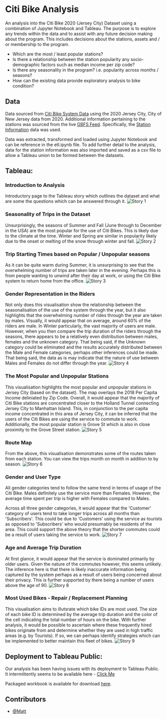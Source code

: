 # Citi Bike Analysis
An analysis into the Citi Bike 2020 (Jersey City) Dataset using a combination of Jupyter Notebook and Tableau. The purpose is to explore any trends within the data and to assist with any future decision making about the program. This includes decisions about the stations, assets and / or membership to the program.

* Which are the most / least popular stations?
* Is there a relationship between the station popularity any socio-demographic factors such as median income per zip code?
* Is there any seasonality in the program? i.e. popularity across months / seasons?
* How can the existing data provide exploratory analysis to bike condition?
  

## Data

Data sourced from [Citi Bike System Data](https://www.citibikenyc.com/system-data) using the 2020 Jersey City, City of New Jersey data from 2020.
Additional information pertaining to the stations was sourced from the live [GBFS Feed](http://gbfs.citibikenyc.com/gbfs/gbfs.json). Specifically, the [Station Information](https://gbfs.citibikenyc.com/gbfs/en/station_information.json) data was used.

Data was extracted, transformed and loaded using Jupyter Notebook and can be reference in the etl.ipynb file. To add further detail to the analysis, data for the station information was also imported and saved as a csv file to allow a Tableau union to be formed between the datasets.

## Tableau:

### Introduction to Analysis

Introductory page to the Tableau story which outlines the dataset and what are some the questions which can be answered through it.
![Story 1](https://github.com/EpicTomatoSauce/citibike_analysis/blob/main/Images/Story%201.png?raw=true)

### Seasonality of Trips in the Dataset
Unsurprisingly, the seasons of Summer and Fall (June through to December in the USA) are the most popular for the use of Citi Bikes. This is likely due to the climate at the time. Winter and Spring are similar in popularity likely due to the onset or melting of the snow through winter and fall.
![Story 2](https://github.com/EpicTomatoSauce/citibike_analysis/blob/main/Images/Story%202.png?raw=true)

### Trip Starting Times based on Popular / Unpopular seasons
As it can be quite warm during Summer, it is unsurprising to see that the overwhelming number of trips are taken later in the evening. Perhaps this is from people wanting to unwind after their day at work, or using the Citi Bike system to return home from the office.
![Story 3](https://github.com/EpicTomatoSauce/citibike_analysis/blob/main/Images/Story%203.png?raw=true)

### Gender Representation in the Riders
Not only does this visualisation show the relationship between the seasonalisation of the use of the system through the year, but it also highlights that the overwhelming number of rides through the year are taken by males. Visually, it would appear that on average, around 60% of the riders are male. In Winter particularly, the vast majority of users are male. However, when you then compare the trip duration of the riders through the seasons, there appears to be a relatively even distribution between males, females and the unknown category. That being said, if the Unknown category could be eliminated and the results accurately distributed between the Male and Female categories, perhaps other inferences could be made. That being said, the data as is may indicate that the nature of use between Males and Females do not differ through the year.
![Story 4](https://github.com/EpicTomatoSauce/citibike_analysis/blob/main/Images/Story%204.png?raw=true)

### The Most Popular and Unpopular Stations
This visualisation highlights the most popular and unpopular stations in Jersey City (based on the dataset). The map overlays the 2018 Per Capita Income deliniated by Zip Code. Overall, it would appear that the majority of Citi Bike stations are concentrated closer to the Holland Tunnel connecting Jersey City to Manhattan Island. This, in conjunction to the per capita income concentrated in this area of Jersey City, it can be inferred that the users of the Citi Bikes are using the service to commute to work. Additionally, the most popular station is Grove St which is also in close proximity to the Grove Street station.
![Story 5](https://github.com/EpicTomatoSauce/citibike_analysis/blob/main/Images/Story%205.png?raw=true)

### Route Map
From the above, this visualisation demonstrates some of the routes taken from each station. You can view the trips month on month in addition to by season.
![Story 6](https://github.com/EpicTomatoSauce/citibike_analysis/blob/main/Images/Story%206.png?raw=true)

### Gender and User Type
All gender categories tend to follow the same trend in terms of usage of the Citi Bike. Males definitely use the service more than Females. However, the average time spent per trip is higher with Females compared to Males.

Across all three gender categories, it would appear that the 'Customer' category of users tend to take longer trips across all months than 'Subscribers'. This could be due to 'Customers' using the service as tourists as opposed to 'Subscribers' who would presumably be residents of the area. This could support the above theory that the shorter commutes could be a result of users taking the service to work.
![Story 7](https://github.com/EpicTomatoSauce/citibike_analysis/blob/main/Images/Story%207.png?raw=true)

### Age and Average Trip Duration
At first glance, it would appear that the service is dominated primarily by older users. Given the nature of the commutes however, this seems unlikely. The inference here is that there is likely inaccurate information being captured by the system perhaps as a result of users being concerned about their privacy. This is further supported by there being a number of users above the age of 90.
![Story 8](https://github.com/EpicTomatoSauce/citibike_analysis/blob/main/Images/Story%208.png?raw=true)

### Most Used Bikes - Repair / Replacement Planning
This visualisation aims to illutsrate which bike IDs are most used. The size of each bike ID is determined by the average trip duration and the color of the cell indicating the total number of hours on the bike. With further analysis, it would be possible to ascertain where these frequently hired bikes originate from and determine whether they are used in high traffic areas (e.g. by Tourists). If so, we can perhaps identify strategies which can be implemented to better maintain this fleet of bikes.
![Story 9](https://github.com/EpicTomatoSauce/citibike_analysis/blob/main/Images/Story%209.png?raw=true)

## Deployment to Tableau Public:
Our analysis has been having issues with its deployment to Tableau Public. It intermittently seems to be available here - [Click Me](https://public.tableau.com/app/profile/matt.vella/viz/CitiBikeSystemAnalysis/CitiBikeAnalysis)

Packaged workbook is available for download [here](https://drive.google.com/file/d/1kCFszrZY-wVOyYpHH-zlzRrhBHfELSbZ/view?usp=sharing).

## Contributors
- [@Matt](https://github.com/EpicTomatoSauce)
